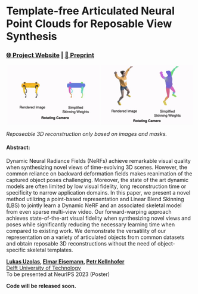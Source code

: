 # Template-free Articulated Neural Point Clouds for Reposable View Synthesis
### [🌐 Project Website](https://lukas.uzolas.com/Articulated-Point-NeRF/) | [📝 Preprint](https://arxiv.org/abs/2305.19065) 

<p float="left"align="middle">
  <img src="./fig/spot_repose.gif" width="49%" />
  <img src="./fig/jj_repose.gif" width="49%" /> 
</p>

*Reposeable 3D reconstruction only based on images and masks.*

#### Abstract:

Dynamic Neural Radiance Fields (NeRFs) achieve remarkable visual quality when synthesizing novel views of time-evolving 3D scenes. However, the common reliance on backward deformation fields makes reanimation of the captured object poses challenging. Moreover, the state of the art dynamic models are often limited by low visual fidelity, long reconstruction time or specificity to narrow application domains. In this paper, we present a novel method utilizing a point-based representation and Linear Blend Skinning (LBS) to jointly learn a Dynamic NeRF and an associated skeletal model from even sparse multi-view video. Our forward-warping approach achieves state-of-the-art visual fidelity when synthesizing novel views and poses while significantly reducing the necessary learning time when compared to existing work. We demonstrate the versatility of our representation on a variety of articulated objects from common datasets and obtain reposable 3D reconstructions without the need of object-specific skeletal templates. 

**[Lukas Uzolas](https://lukas.uzolas.com/), 
[Elmar Eisemann](https://graphics.tudelft.nl/~eisemann/),
[Petr Kellnhofer](https://kellnhofer.xyz/)**
<br>
[Delft University of Technology](https://graphics.tudelft.nl/)
<br>
To be presented at NeurIPS 2023 (Poster)

**Code will be released soon.**
